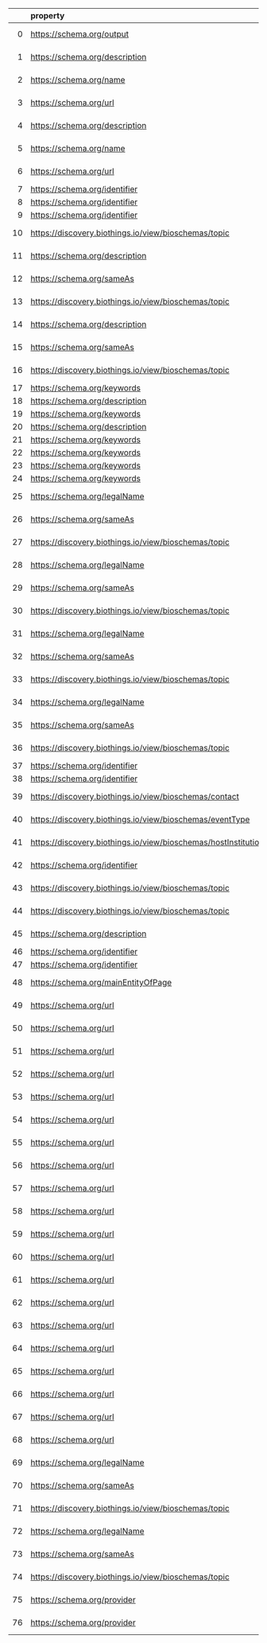 |    | property                                                       | Reference profile                                                  | Evaluated entity                                                                                   |
|---:|:---------------------------------------------------------------|:-------------------------------------------------------------------|:---------------------------------------------------------------------------------------------------|
|  0 | https://schema.org/output                                      | https://bioschemas.org/profiles/ComputationalWorkflow/1.0-RELEASE  | https://workflowhub.eu/workflows/18?version=1                                                      |
|  1 | https://schema.org/description                                 | https://bioschemas.org/profiles/ComputationalTool/1.0-RELEASE      | https://bio.tools/covidmine                                                                        |
|  2 | https://schema.org/name                                        | https://bioschemas.org/profiles/ComputationalTool/1.0-RELEASE      | https://bio.tools/covidmine                                                                        |
|  3 | https://schema.org/url                                         | https://bioschemas.org/profiles/ComputationalTool/1.0-RELEASE      | https://bio.tools/covidmine                                                                        |
|  4 | https://schema.org/description                                 | https://bioschemas.org/profiles/ComputationalTool/1.0-RELEASE      | https://bio.tools/blast                                                                            |
|  5 | https://schema.org/name                                        | https://bioschemas.org/profiles/ComputationalTool/1.0-RELEASE      | https://bio.tools/blast                                                                            |
|  6 | https://schema.org/url                                         | https://bioschemas.org/profiles/ComputationalTool/1.0-RELEASE      | https://bio.tools/blast                                                                            |
|  7 | https://schema.org/identifier                                  | https://bioschemas.org/profiles/Dataset/1.0-RELEASE                | https://www.bgee.org/                                                                              |
|  8 | https://schema.org/identifier                                  | https://bioschemas.org/profiles/Dataset/1.0-RELEASE                | https://www.genenames.org/data/gene-symbol-report/#data-set                                        |
|  9 | https://schema.org/identifier                                  | https://bioschemas.org/profiles/Dataset/1.0-RELEASE                | https://www.genenames.org/data/genegroup/#data-set                                                 |
| 10 | https://discovery.biothings.io/view/bioschemas/topic           | https://bioschemas.org/profiles/Organization/0.2-DRAFT-2019_07_19  | https://biocomputingup.it/#Organization                                                            |
| 11 | https://schema.org/description                                 | https://bioschemas.org/profiles/Organization/0.2-DRAFT-2019_07_19  | Nba2f038d61af49b7837cf327577b0c48                                                                  |
| 12 | https://schema.org/sameAs                                      | https://bioschemas.org/profiles/Organization/0.2-DRAFT-2019_07_19  | Nba2f038d61af49b7837cf327577b0c48                                                                  |
| 13 | https://discovery.biothings.io/view/bioschemas/topic           | https://bioschemas.org/profiles/Organization/0.2-DRAFT-2019_07_19  | Nba2f038d61af49b7837cf327577b0c48                                                                  |
| 14 | https://schema.org/description                                 | https://bioschemas.org/profiles/Organization/0.2-DRAFT-2019_07_19  | N5fc0de51e7084aac88c14079173a8431                                                                  |
| 15 | https://schema.org/sameAs                                      | https://bioschemas.org/profiles/Organization/0.2-DRAFT-2019_07_19  | N5fc0de51e7084aac88c14079173a8431                                                                  |
| 16 | https://discovery.biothings.io/view/bioschemas/topic           | https://bioschemas.org/profiles/Organization/0.2-DRAFT-2019_07_19  | N5fc0de51e7084aac88c14079173a8431                                                                  |
| 17 | https://schema.org/keywords                                    | https://bioschemas.org/profiles/Dataset/1.0-RELEASE                | https://doi.org/10.5281/zenodo.5744082                                                             |
| 18 | https://schema.org/description                                 | https://bioschemas.org/profiles/Dataset/1.0-RELEASE                | https://doi.org/10.5281/zenodo.6473305                                                             |
| 19 | https://schema.org/keywords                                    | https://bioschemas.org/profiles/Dataset/1.0-RELEASE                | https://doi.org/10.5281/zenodo.5744003                                                             |
| 20 | https://schema.org/description                                 | https://bioschemas.org/profiles/Dataset/1.0-RELEASE                | https://doi.org/10.5281/zenodo.7335039                                                             |
| 21 | https://schema.org/keywords                                    | https://bioschemas.org/profiles/Dataset/1.0-RELEASE                | https://doi.org/10.5281/zenodo.4609840                                                             |
| 22 | https://schema.org/keywords                                    | https://bioschemas.org/profiles/Dataset/1.0-RELEASE                | https://doi.org/10.5281/zenodo.4986068                                                             |
| 23 | https://schema.org/keywords                                    | https://bioschemas.org/profiles/Dataset/1.0-RELEASE                | https://doi.org/10.5281/zenodo.5744302                                                             |
| 24 | https://schema.org/keywords                                    | https://bioschemas.org/profiles/Dataset/1.0-RELEASE                | https://doi.org/10.5281/zenodo.7674574                                                             |
| 25 | https://schema.org/legalName                                   | https://bioschemas.org/profiles/Organization/0.2-DRAFT-2019_07_19  | N17cfd2585865455c88055fbe822c5d82                                                                  |
| 26 | https://schema.org/sameAs                                      | https://bioschemas.org/profiles/Organization/0.2-DRAFT-2019_07_19  | N17cfd2585865455c88055fbe822c5d82                                                                  |
| 27 | https://discovery.biothings.io/view/bioschemas/topic           | https://bioschemas.org/profiles/Organization/0.2-DRAFT-2019_07_19  | N17cfd2585865455c88055fbe822c5d82                                                                  |
| 28 | https://schema.org/legalName                                   | https://bioschemas.org/profiles/Organization/0.2-DRAFT-2019_07_19  | Nbf7bf5d91fb148bcaa3353409dce5c82                                                                  |
| 29 | https://schema.org/sameAs                                      | https://bioschemas.org/profiles/Organization/0.2-DRAFT-2019_07_19  | Nbf7bf5d91fb148bcaa3353409dce5c82                                                                  |
| 30 | https://discovery.biothings.io/view/bioschemas/topic           | https://bioschemas.org/profiles/Organization/0.2-DRAFT-2019_07_19  | Nbf7bf5d91fb148bcaa3353409dce5c82                                                                  |
| 31 | https://schema.org/legalName                                   | https://bioschemas.org/profiles/Organization/0.2-DRAFT-2019_07_19  | N06d9065740344393ba46039fb64649cb                                                                  |
| 32 | https://schema.org/sameAs                                      | https://bioschemas.org/profiles/Organization/0.2-DRAFT-2019_07_19  | N06d9065740344393ba46039fb64649cb                                                                  |
| 33 | https://discovery.biothings.io/view/bioschemas/topic           | https://bioschemas.org/profiles/Organization/0.2-DRAFT-2019_07_19  | N06d9065740344393ba46039fb64649cb                                                                  |
| 34 | https://schema.org/legalName                                   | https://bioschemas.org/profiles/Organization/0.2-DRAFT-2019_07_19  | Ncda309ec31184980a8553b364a6d8d7f                                                                  |
| 35 | https://schema.org/sameAs                                      | https://bioschemas.org/profiles/Organization/0.2-DRAFT-2019_07_19  | Ncda309ec31184980a8553b364a6d8d7f                                                                  |
| 36 | https://discovery.biothings.io/view/bioschemas/topic           | https://bioschemas.org/profiles/Organization/0.2-DRAFT-2019_07_19  | Ncda309ec31184980a8553b364a6d8d7f                                                                  |
| 37 | https://schema.org/identifier                                  | https://bioschemas.org/profiles/Dataset/1.0-RELEASE                | https://www.genenames.org/data/gene-symbol-report/#data-set                                        |
| 38 | https://schema.org/identifier                                  | https://bioschemas.org/profiles/Dataset/1.0-RELEASE                | https://www.genenames.org/data/genegroup/#data-set                                                 |
| 39 | https://discovery.biothings.io/view/bioschemas/contact         | https://bioschemas.org/profiles/Event/0.2-DRAFT-2019_06_14         | https://tess.elixir-europe.org/events/1st-international-conference-on-fair-digital-objects-fdo2022 |
| 40 | https://discovery.biothings.io/view/bioschemas/eventType       | https://bioschemas.org/profiles/Event/0.2-DRAFT-2019_06_14         | https://tess.elixir-europe.org/events/1st-international-conference-on-fair-digital-objects-fdo2022 |
| 41 | https://discovery.biothings.io/view/bioschemas/hostInstitution | https://bioschemas.org/profiles/Event/0.2-DRAFT-2019_06_14         | https://tess.elixir-europe.org/events/1st-international-conference-on-fair-digital-objects-fdo2022 |
| 42 | https://schema.org/identifier                                  | https://bioschemas.org/profiles/Dataset/1.0-RELEASE                | https://www.bgee.org/?page=species&amp;species_id=9606#expr-calls                                  |
| 43 | https://discovery.biothings.io/view/bioschemas/topic           | https://bioschemas.org/profiles/Organization/0.2-DRAFT-2019_07_19  | https://biocomputingup.it/#Organization                                                            |
| 44 | https://discovery.biothings.io/view/bioschemas/topic           | https://bioschemas.org/profiles/Organization/0.2-DRAFT-2019_07_19  | https://biocomputingup.it/#Organization                                                            |
| 45 | https://schema.org/description                                 | https://bioschemas.org/profiles/DataCatalog/0.3-RELEASE-2019_07_01 | http://www.ensembl.org/#project                                                                    |
| 46 | https://schema.org/identifier                                  | https://bioschemas.org/profiles/Dataset/1.0-RELEASE                | https://www.genenames.org/data/gene-symbol-report/#data-set                                        |
| 47 | https://schema.org/identifier                                  | https://bioschemas.org/profiles/Dataset/1.0-RELEASE                | https://www.genenames.org/data/genegroup/#data-set                                                 |
| 48 | https://schema.org/mainEntityOfPage                            | https://bioschemas.org/profiles/Person/0.2-DRAFT-2019_07_19        | https://workflowhub.eu/people/9                                                                    |
| 49 | https://schema.org/url                                         | https://bioschemas.org/profiles/ChemicalSubstance/0.4-RELEASE      | https://nanocommons.github.io/identifiers/registry#ERM00000064                                     |
| 50 | https://schema.org/url                                         | https://bioschemas.org/profiles/ChemicalSubstance/0.4-RELEASE      | https://nanocommons.github.io/identifiers/registry#ERM00000066                                     |
| 51 | https://schema.org/url                                         | https://bioschemas.org/profiles/ChemicalSubstance/0.4-RELEASE      | https://nanocommons.github.io/identifiers/registry#ERM00000090                                     |
| 52 | https://schema.org/url                                         | https://bioschemas.org/profiles/ChemicalSubstance/0.4-RELEASE      | https://nanocommons.github.io/identifiers/registry#ERM00000089                                     |
| 53 | https://schema.org/url                                         | https://bioschemas.org/profiles/ChemicalSubstance/0.4-RELEASE      | https://nanocommons.github.io/identifiers/registry#ERM00000325                                     |
| 54 | https://schema.org/url                                         | https://bioschemas.org/profiles/ChemicalSubstance/0.4-RELEASE      | https://nanocommons.github.io/identifiers/registry#ERM00000067                                     |
| 55 | https://schema.org/url                                         | https://bioschemas.org/profiles/ChemicalSubstance/0.4-RELEASE      | https://nanocommons.github.io/identifiers/registry#ERM00000085                                     |
| 56 | https://schema.org/url                                         | https://bioschemas.org/profiles/ChemicalSubstance/0.4-RELEASE      | https://nanocommons.github.io/identifiers/registry#ERM000000837                                    |
| 57 | https://schema.org/url                                         | https://bioschemas.org/profiles/ChemicalSubstance/0.4-RELEASE      | https://nanocommons.github.io/identifiers/registry#ERM00000065                                     |
| 58 | https://schema.org/url                                         | https://bioschemas.org/profiles/ChemicalSubstance/0.4-RELEASE      | https://nanocommons.github.io/identifiers/registry#ERM00000084                                     |
| 59 | https://schema.org/url                                         | https://bioschemas.org/profiles/ChemicalSubstance/0.4-RELEASE      | https://nanocommons.github.io/identifiers/registry#ERM00000583                                     |
| 60 | https://schema.org/url                                         | https://bioschemas.org/profiles/ChemicalSubstance/0.4-RELEASE      | https://nanocommons.github.io/identifiers/registry#ERM00000062                                     |
| 61 | https://schema.org/url                                         | https://bioschemas.org/profiles/ChemicalSubstance/0.4-RELEASE      | https://nanocommons.github.io/identifiers/registry#ERM00000086                                     |
| 62 | https://schema.org/url                                         | https://bioschemas.org/profiles/ChemicalSubstance/0.4-RELEASE      | https://nanocommons.github.io/identifiers/registry#ERM00000584                                     |
| 63 | https://schema.org/url                                         | https://bioschemas.org/profiles/ChemicalSubstance/0.4-RELEASE      | https://nanocommons.github.io/identifiers/registry#ERM00000083                                     |
| 64 | https://schema.org/url                                         | https://bioschemas.org/profiles/ChemicalSubstance/0.4-RELEASE      | https://nanocommons.github.io/identifiers/registry#ERM00000063                                     |
| 65 | https://schema.org/url                                         | https://bioschemas.org/profiles/ChemicalSubstance/0.4-RELEASE      | https://nanocommons.github.io/identifiers/registry#ERM00000061                                     |
| 66 | https://schema.org/url                                         | https://bioschemas.org/profiles/ChemicalSubstance/0.4-RELEASE      | https://nanocommons.github.io/identifiers/registry#ERM00000088                                     |
| 67 | https://schema.org/url                                         | https://bioschemas.org/profiles/ChemicalSubstance/0.4-RELEASE      | https://nanocommons.github.io/identifiers/registry#ERM00000060                                     |
| 68 | https://schema.org/url                                         | https://bioschemas.org/profiles/ChemicalSubstance/0.4-RELEASE      | https://nanocommons.github.io/identifiers/registry#ERM00000582                                     |
| 69 | https://schema.org/legalName                                   | https://bioschemas.org/profiles/Organization/0.2-DRAFT-2019_07_19  | Ndb27998d24144a418c4be8271a83fe9e                                                                  |
| 70 | https://schema.org/sameAs                                      | https://bioschemas.org/profiles/Organization/0.2-DRAFT-2019_07_19  | Ndb27998d24144a418c4be8271a83fe9e                                                                  |
| 71 | https://discovery.biothings.io/view/bioschemas/topic           | https://bioschemas.org/profiles/Organization/0.2-DRAFT-2019_07_19  | Ndb27998d24144a418c4be8271a83fe9e                                                                  |
| 72 | https://schema.org/legalName                                   | https://bioschemas.org/profiles/Organization/0.2-DRAFT-2019_07_19  | Nab6639d7c57d4b67b341aa78c31b408e                                                                  |
| 73 | https://schema.org/sameAs                                      | https://bioschemas.org/profiles/Organization/0.2-DRAFT-2019_07_19  | Nab6639d7c57d4b67b341aa78c31b408e                                                                  |
| 74 | https://discovery.biothings.io/view/bioschemas/topic           | https://bioschemas.org/profiles/Organization/0.2-DRAFT-2019_07_19  | Nab6639d7c57d4b67b341aa78c31b408e                                                                  |
| 75 | https://schema.org/provider                                    | https://bioschemas.org/profiles/DataCatalog/0.3-RELEASE-2019_07_01 | N7ea6cac67a04449aa088e7c05750f239                                                                  |
| 76 | https://schema.org/provider                                    | https://bioschemas.org/profiles/DataCatalog/0.3-RELEASE-2019_07_01 | N59128f1270e740afb7e7b7129bc95164                                                                  |